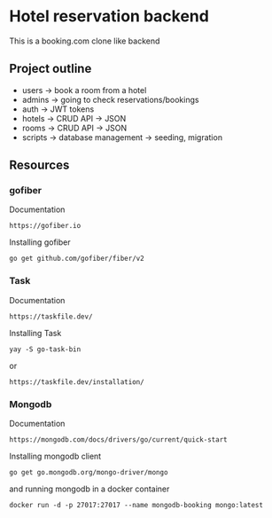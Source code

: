 # Hotel reservation backend 
This is a booking.com clone like backend

## Project outline
- users -> book a room from a hotel
- admins -> going to check reservations/bookings
- auth -> JWT tokens
- hotels -> CRUD API -> JSON
- rooms -> CRUD API -> JSON
- scripts -> database management -> seeding, migration 


## Resources
### gofiber
Documentation
```
https://gofiber.io
```

Installing gofiber
```
go get github.com/gofiber/fiber/v2
```

### Task
Documentation
```
https://taskfile.dev/
```

Installing Task
```
yay -S go-task-bin
```
or
```
https://taskfile.dev/installation/
```

### Mongodb
Documentation
```
https://mongodb.com/docs/drivers/go/current/quick-start
```

Installing mongodb client
```
go get go.mongodb.org/mongo-driver/mongo
```
and running mongodb in a docker container
```
docker run -d -p 27017:27017 --name mongodb-booking mongo:latest
```
